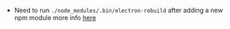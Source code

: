 

 - Need to run  `./node_modules/.bin/electron-rebuild` after adding a new npm module more info [here](https://github.com/electron/electron/blob/master/docs/tutorial/using-native-node-modules.md)
